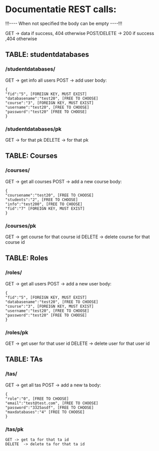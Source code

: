 # Documentatie REST calls:

!!!---- When not specified the body can be empty ----!!!

GET -> data if success, 404 otherwise
POST/DELETE -> 200 if success ,404 otherwise

## TABLE: studentdatabases

### /studentdatabases/

GET	-> get info all users
POST 	-> add user
body: 

	{
	"fid":"5", [FOREIGN KEY, MUST EXIST]
	"databasename":"test20", [FREE TO CHOOSE]
	"course":"3", [FOREIGN KEY, MUST EXIST]
	"username":"test20", [FREE TO CHOOSE]
	"password":"test20" [FREE TO CHOOSE]
	}

### /studentdatabases/pk

GET	-> for that pk
DELETE	-> for that pk	


## TABLE: Courses

### /courses/

GET	-> get all courses
POST	-> add a new course
body: 

	{
	"coursename":"test20", [FREE TO CHOOSE]
	"students":"2", [FREE TO CHOOSE]
	"info":"test200", [FREE TO CHOOSE]
	"fid":"7" [FOREIGN KEY, MUST EXIST]
	}

### /courses/pk

GET	-> get course for that course id
DELETE	-> delete course for that course id

## TABLE: Roles

### /roles/

GET	-> get all users
POST	-> add a new user
body: 

	{
	"fid":"5", [FOREIGN KEY, MUST EXIST]
	"databasename":"test20", [FREE TO CHOOSE]
	"course":"3", [FOREIGN KEY, MUST EXIST]
	"username":"test20", [FREE TO CHOOSE]
	"password":"test20" [FREE TO CHOOSE]
	}

### /roles/pk

GET	-> get user for that user id
DELETE	-> delete user for that user id

## TABLE: TAs

### /tas/

GET	-> get all tas
POST	-> add a new ta
body: 

	{
	"role":"0", [FREE TO CHOOSE]
	"email":"test@test.com", [FREE TO CHOOSE]
	"password":"3325asdf", [FREE TO CHOOSE]
	"maxdatabases":"4" [FREE TO CHOOSE]
	}

### /tas/pk

	GET	-> get ta for that ta id
	DELETE	-> delete ta for that ta id

